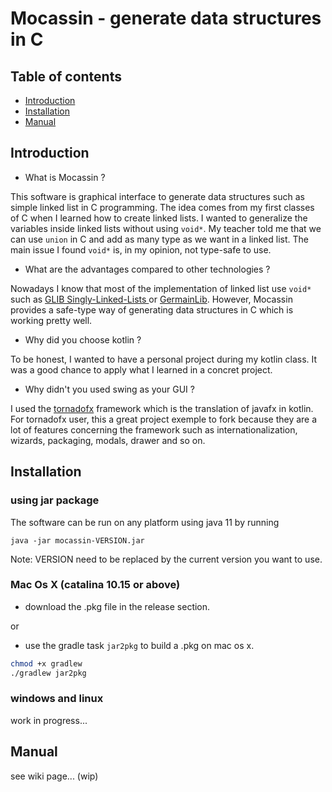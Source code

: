 # Mocassin - generate data structures in C

## Table of contents
* [Introduction](#introduction)
* [Installation](#installation)
* [Manual](#manual)

## Introduction

- What is Mocassin ?

This software is graphical interface to generate data structures such as simple linked list in C programming.
The idea comes from my first classes of C when I learned how to create linked lists. I wanted to generalize the variables inside
linked lists without using ```void*```. My teacher told me that we can use ```union``` in C and add as many type as we want in a
linked list. The main issue I found  ```void*``` is, in my opinion, not type-safe to use.

- What are the advantages compared to other technologies ?

Nowadays I know that most of the implementation of linked list use ```void*``` 
such as [GLIB Singly-Linked-Lists ](https://developer.gnome.org/glib/stable/glib-Singly-Linked-Lists.html) or 
[GermainLib](https://github.com/ANTUNESREMI/GermainLib). However, Mocassin provides a safe-type way of generating data structures in C
which is working pretty well.

- Why did you choose kotlin ?

To be honest, I wanted to have a personal project during my kotlin class. 
It was a good chance to apply what I learned in a concret project.

- Why didn't you used swing as your GUI ?

I used the [tornadofx](https://tornadofx.io/) framework which is the translation of javafx in kotlin. 
For tornadofx user, this a great project exemple to fork because they are a lot of features concerning the framework such
as internationalization, wizards, packaging, modals, drawer and so on.

## Installation

### using jar package

The software can be run on any platform using java 11 by running
```
java -jar mocassin-VERSION.jar
```

Note: VERSION need to be replaced by the current version you want to use.

### Mac Os X (catalina 10.15 or above)

- download the .pkg file in the release section.

or 

- use the gradle task ```jar2pkg``` to build a .pkg on mac os x.

```bash
chmod +x gradlew
./gradlew jar2pkg
```

### windows and linux

work in progress...

## Manual

see wiki page... (wip)